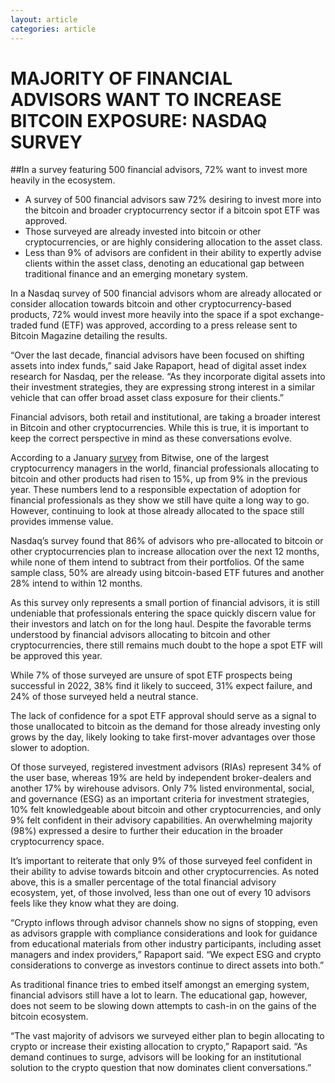 ```yaml
---
layout: article
categories: article
---
```


# MAJORITY OF FINANCIAL ADVISORS WANT TO INCREASE BITCOIN EXPOSURE: NASDAQ SURVEY
##In a survey featuring 500 financial advisors, 72% want to invest more heavily in the ecosystem.


- A survey of 500 financial advisors saw 72% desiring to invest more into the bitcoin and broader cryptocurrency sector if a bitcoin spot ETF was approved.
- Those surveyed are already invested into bitcoin or other cryptocurrencies, or are highly considering allocation to the asset class.
- Less than 9% of advisors are confident in their ability to expertly advise clients within the asset class, denoting an educational gap between traditional finance and an emerging monetary system.

In a Nasdaq survey of 500 financial advisors whom are already allocated or consider allocation towards bitcoin and other cryptocurrency-based products, 72% would invest more heavily into the space if a spot exchange-traded fund (ETF) was approved, according to a press release sent to Bitcoin Magazine detailing the results.

“Over the last decade, financial advisors have been focused on shifting assets into index funds,” said Jake Rapaport, head of digital asset index research for Nasdaq, per the release. “As they incorporate digital assets into their investment strategies, they are expressing strong interest in a similar vehicle that can offer broad asset class exposure for their clients.”

Financial advisors, both retail and institutional, are taking a broader interest in Bitcoin and other cryptocurrencies. While this is true, it is important to keep the correct perspective in mind as these conversations evolve.

According to a January [survey](https://static.bitwiseinvestments.com/Research/Bitwise-ETF-Trends-2022-Benchmark-Survey.pdf) from Bitwise, one of the largest cryptocurrency managers in the world, financial professionals allocating to bitcoin and other products had risen to 15%, up from 9% in the previous year. These numbers lend to a responsible expectation of adoption for financial professionals as they show we still have quite a long way to go. However, continuing to look at those already allocated to the space still provides immense value.

Nasdaq’s survey found that 86% of advisors who pre-allocated to bitcoin or other cryptocurrencies plan to increase allocation over the next 12 months, while none of them intend to subtract from their portfolios. Of the same sample class, 50% are already using bitcoin-based ETF futures and another 28% intend to within 12 months.

As this survey only represents a small portion of financial advisors, it is still undeniable that professionals entering the space quickly discern value for their investors and latch on for the long haul. Despite the favorable terms understood by financial advisors allocating to bitcoin and other cryptocurrencies, there still remains much doubt to the hope a spot ETF will be approved this year.

While 7% of those surveyed are unsure of spot ETF prospects being successful in 2022, 38% find it likely to succeed, 31% expect failure, and 24% of those surveyed held a neutral stance.

The lack of confidence for a spot ETF approval should serve as a signal to those unallocated to bitcoin as the demand for those already investing only grows by the day, likely looking to take first-mover advantages over those slower to adoption.

Of those surveyed, registered investment advisors (RIAs) represent 34% of the user base, whereas 19% are held by independent broker-dealers and another 17% by wirehouse advisors. Only 7% listed environmental, social, and governance (ESG) as an important criteria for investment strategies, 10% felt knowledgeable about bitcoin and other cryptocurrencies, and only 9% felt confident in their advisory capabilities. An overwhelming majority (98%) expressed a desire to further their education in the broader cryptocurrency space.

It’s important to reiterate that only 9% of those surveyed feel confident in their ability to advise towards bitcoin and other cryptocurrencies. As noted above, this is a smaller percentage of the total financial advisory ecosystem, yet, of those involved, less than one out of every 10 advisors feels like they know what they are doing.

“Crypto inflows through advisor channels show no signs of stopping, even as advisors grapple with compliance considerations and look for guidance from educational materials from other industry participants, including asset managers and index providers,” Rapaport said. “We expect ESG and crypto considerations to converge as investors continue to direct assets into both.”

As traditional finance tries to embed itself amongst an emerging system, financial advisors still have a lot to learn. The educational gap, however, does not seem to be slowing down attempts to cash-in on the gains of the bitcoin ecosystem.

“The vast majority of advisors we surveyed either plan to begin allocating to crypto or increase their existing allocation to crypto,” Rapaport said. “As demand continues to surge, advisors will be looking for an institutional solution to the crypto question that now dominates client conversations.”

